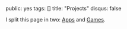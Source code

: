 public: yes
tags: []
title: "Projects"
disqus: false

I split this page in two: [Apps](../apps/) and [Games](../games/).
